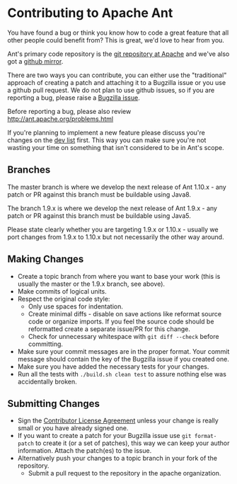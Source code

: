Contributing to Apache Ant
==========================

You have found a bug or think you know how to code a great feature
that all other people could benefit from?  This is great, we'd love to
hear from you.

Ant's primary code repository is the
[git repository at Apache](https://gitbox.apache.org/repos/asf/ant.git)
and we've also got a [github mirror](https://github.com/apache/ant/).

There are two ways you can contribute, you can either use the
"traditional" approach of creating a patch and attaching it to a
Bugzilla issue or you use a github pull request.  We do not plan to
use github issues, so if you are reporting a bug, please raise a
[Bugzilla issue](https://issues.apache.org/bugzilla/).

Before reporting a bug, please also review http://ant.apache.org/problems.html

If you're planning to implement a new feature please discuss you're
changes on the
[dev list](http://ant.apache.org/mail.html#Developer%20List:%20dev@ant.apache.org)
first. This way you can make sure you're not wasting your time on
something that isn't considered to be in Ant's scope.

Branches
--------

The master branch is where we develop the next release of Ant 1.10.x -
any patch or PR against this branch must be buildable using Java8.

The branch 1.9.x is where we develop the next release of Ant 1.9.x -
any patch or PR against this branch must be buildable using Java5.

Please state clearly whether you are targeting 1.9.x or 1.10.x -
usually we port changes from 1.9.x to 1.10.x but not necessarily the
other way around.

Making Changes
--------------

+ Create a topic branch from where you want to base your work (this is
  usually the master or the 1.9.x branch, see above).
+ Make commits of logical units.
+ Respect the original code style:
  + Only use spaces for indentation.
  + Create minimal diffs - disable on save actions like reformat
    source code or organize imports. If you feel the source code
    should be reformatted create a separate issue/PR for this change.
  + Check for unnecessary whitespace with `git diff --check` before committing.
+ Make sure your commit messages are in the proper format. Your commit
  message should contain the key of the Bugzilla issue if you created one.
+ Make sure you have added the necessary tests for your changes.
+ Run all the tests with `./build.sh clean test` to assure nothing
  else was accidentally broken.

Submitting Changes
------------------

+ Sign the [Contributor License Agreement][cla] unless your change is
  really small or you have already signed one.
+ If you want to create a patch for your Bugzilla issue use `git
  format-patch` to create it (or a set of patches), this way we can
  keep your author information.  Attach the patch(es) to the issue. 
+ Alternatively push your changes to a topic branch in your fork of the repository.
  + Submit a pull request to the repository in the apache organization.

[cla]:http://www.apache.org/licenses/#clas
